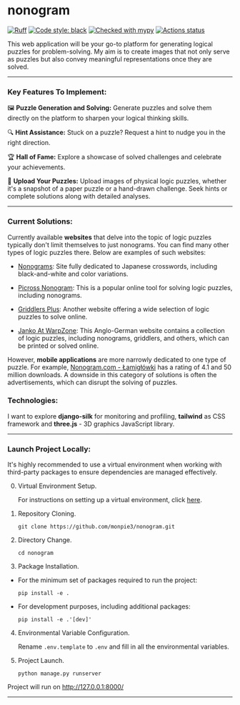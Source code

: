 # nonogram
[![Ruff](https://img.shields.io/endpoint?url=https://raw.githubusercontent.com/astral-sh/ruff/main/assets/badge/v2.json)](https://github.com/astral-sh/ruff)
[![Code style: black](https://img.shields.io/badge/code%20style-black-000000.svg)](https://github.com/psf/black)
[![Checked with mypy](https://www.mypy-lang.org/static/mypy_badge.svg)](https://mypy-lang.org/)
[![Actions status](https://github.com/monpie3/nonogram/actions/workflows/django.yml/badge.svg)](https://github.com/monpie3/nonogram/actions)


This web application will be your go-to platform for generating logical puzzles for problem-solving. My aim is to create images that not only serve as puzzles but also convey meaningful representations once they are solved.

---
### Key Features To Implement:
🖼️ **Puzzle Generation and Solving:** Generate puzzles and solve them directly on the platform to sharpen your logical thinking skills.

🔍 **Hint Assistance:** Stuck on a puzzle? Request a hint to nudge you in the right direction.

🏆 **Hall of Fame:** Explore a showcase of solved challenges and celebrate your achievements.

📸 **Upload Your Puzzles:** Upload images of physical logic puzzles, whether it's a snapshot of a paper puzzle or a hand-drawn challenge. Seek hints or complete solutions along with detailed analyses.

----

### Current Solutions:
Currently available **websites** that delve into the topic of logic puzzles typically don't limit themselves to just nonograms. You can find many other types of logic puzzles there. Below are examples of such websites:
* [Nonograms](https://www.nonograms.org/): Site fully dedicated to Japanese crosswords, including black-and-white and color variations.

* [Picross Nonogram](https://www.puzzle-nonograms.com/): This is a popular online tool for solving logic puzzles, including nonograms.

* [Griddlers Plus](https://www.griddlers.net/): Another website offering a wide selection of logic puzzles to solve online.

* [Janko At WarpZone](http://www.janko.at/Raetsel/): This Anglo-German website contains a collection of logic puzzles, including nonograms, griddlers, and others, which can be printed or solved online.

However, **mobile applications** are more narrowly dedicated to one type of puzzle. For example, [Nonogram.com - Łamigłówki](https://play.google.com/store/apps/details?id=com.easybrain.nonogram&hl=pl&gl=US)  has a rating of 4.1 and 50 million downloads. A downside in this category of solutions is often the advertisements, which can disrupt the solving of puzzles.

### Technologies:
I want to explore **django-silk** for monitoring and profiling, **tailwind** as CSS framework and **three.js** - 3D graphics JavaScript library.

---

### Launch Project Locally:

It's highly recommended to use a virtual environment when working with third-party packages to ensure dependencies are managed effectively.

0. Virtual Environment Setup.

    For instructions on setting up a virtual environment, click [here](https://packaging.python.org/en/latest/guides/installing-using-pip-and-virtual-environments/#create-and-use-virtual-environments).

1. Repository Cloning.

    `git clone https://github.com/monpie3/nonogram.git`


2. Directory Change.

    `cd nonogram`

3. Package Installation.

* For the minimum set of packages required to run the project:

    `pip install -e .`

* For development purposes, including additional packages:

    `pip install -e .'[dev]'`

4. Environmental Variable Configuration.

    Rename `.env.template` to `.env` and fill in all the environmental variables.

5. Project Launch.

    `python manage.py runserver`


Project will run on http://127.0.0.1:8000/

---
